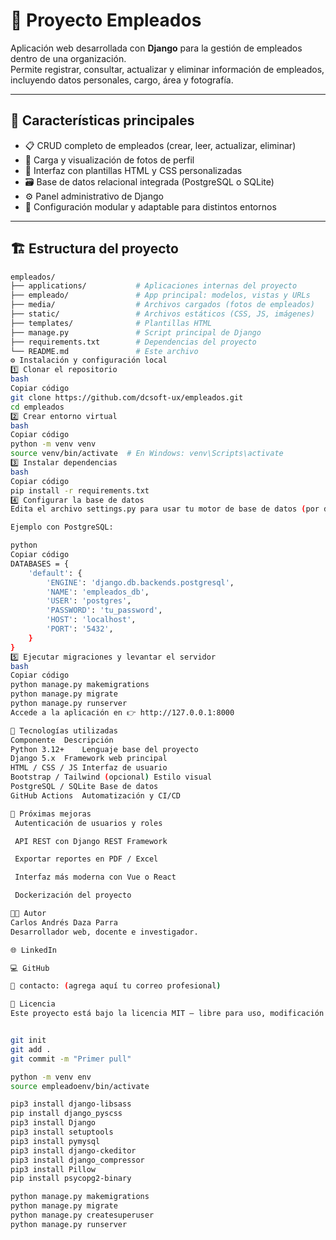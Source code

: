 # 🧩 Proyecto Empleados

Aplicación web desarrollada con **Django** para la gestión de empleados dentro de una organización.  
Permite registrar, consultar, actualizar y eliminar información de empleados, incluyendo datos personales, cargo, área y fotografía.

---

## 🚀 Características principales

- 📋 CRUD completo de empleados (crear, leer, actualizar, eliminar)
- 📸 Carga y visualización de fotos de perfil
- 🧭 Interfaz con plantillas HTML y CSS personalizadas
- 🗃️ Base de datos relacional integrada (PostgreSQL o SQLite)
- ⚙️ Panel administrativo de Django
- 🔐 Configuración modular y adaptable para distintos entornos

---

## 🏗️ Estructura del proyecto

```bash
empleados/
├── applications/           # Aplicaciones internas del proyecto
├── empleado/               # App principal: modelos, vistas y URLs
├── media/                  # Archivos cargados (fotos de empleados)
├── static/                 # Archivos estáticos (CSS, JS, imágenes)
├── templates/              # Plantillas HTML
├── manage.py               # Script principal de Django
├── requirements.txt        # Dependencias del proyecto
└── README.md               # Este archivo
⚙️ Instalación y configuración local
1️⃣ Clonar el repositorio
bash
Copiar código
git clone https://github.com/dcsoft-ux/empleados.git
cd empleados
2️⃣ Crear entorno virtual
bash
Copiar código
python -m venv venv
source venv/bin/activate  # En Windows: venv\Scripts\activate
3️⃣ Instalar dependencias
bash
Copiar código
pip install -r requirements.txt
4️⃣ Configurar la base de datos
Edita el archivo settings.py para usar tu motor de base de datos (por defecto SQLite).

Ejemplo con PostgreSQL:

python
Copiar código
DATABASES = {
    'default': {
        'ENGINE': 'django.db.backends.postgresql',
        'NAME': 'empleados_db',
        'USER': 'postgres',
        'PASSWORD': 'tu_password',
        'HOST': 'localhost',
        'PORT': '5432',
    }
}
5️⃣ Ejecutar migraciones y levantar el servidor
bash
Copiar código
python manage.py makemigrations
python manage.py migrate
python manage.py runserver
Accede a la aplicación en 👉 http://127.0.0.1:8000

🧠 Tecnologías utilizadas
Componente	Descripción
Python 3.12+	Lenguaje base del proyecto
Django 5.x	Framework web principal
HTML / CSS / JS	Interfaz de usuario
Bootstrap / Tailwind (opcional)	Estilo visual
PostgreSQL / SQLite	Base de datos
GitHub Actions	Automatización y CI/CD

🧩 Próximas mejoras
 Autenticación de usuarios y roles

 API REST con Django REST Framework

 Exportar reportes en PDF / Excel

 Interfaz más moderna con Vue o React

 Dockerización del proyecto

👨‍💻 Autor
Carlos Andrés Daza Parra
Desarrollador web, docente e investigador.

🌐 LinkedIn

💻 GitHub

📧 contacto: (agrega aquí tu correo profesional)

📄 Licencia
Este proyecto está bajo la licencia MIT — libre para uso, modificación y distribución, siempre que se mantenga la atribución al autor original.


git init
git add .
git commit -m "Primer pull"

python -m venv env
source empleadoenv/bin/activate

pip3 install django-libsass
pip install django_pyscss
pip3 install Django
pip3 install setuptools
pip3 install pymysql
pip3 install django-ckeditor
pip3 install django_compressor
pip3 install Pillow
pip install psycopg2-binary

python manage.py makemigrations
python manage.py migrate
python manage.py createsuperuser
python manage.py runserver 